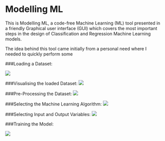 # Modelling ML
 
 This is Modelling ML, a code-free Machine Learning (ML) tool presented in a friendly Graphical user interface (GUI) 
 which covers the most important steps in the design of Classification and Regression Machine Learning models.
 
 The idea behind this tool came initially from a personal need where I needed to quickly perform some 

###Loading a Dataset:
<!--
<img src="https://github.com/matheusft/modelling_ml/blob/master/readme_page/Loading.gif?raw=true" alt="Kitten" title="A cute kitten" width="150" height="100" />
-->
<img src="https://github.com/matheusft/modelling_ml/blob/master/readme_page/Loading.gif?raw=true"/>

###Visualising the loaded Dataset:
<img src="https://github.com/matheusft/modelling_ml/blob/master/readme_page/Visualising.gif?raw=true"/>

###Pre-Processing the Dataset:
<img src="https://github.com/matheusft/modelling_ml/blob/master/readme_page/Pre_processing.gif?raw=true"/>

###Selecting the Machine Learning Algorithm:
<img src="https://github.com/matheusft/modelling_ml/blob/master/readme_page/Model_Sel.gif?raw=true"/>

###Selecting Input and Output Variables:
<img src="https://github.com/matheusft/modelling_ml/blob/master/readme_page/Input_Output.gif?raw=true"/>

###Training the Model:

<img src="https://github.com/matheusft/modelling_ml/blob/master/readme_page/Training.gif?raw=true"/>


